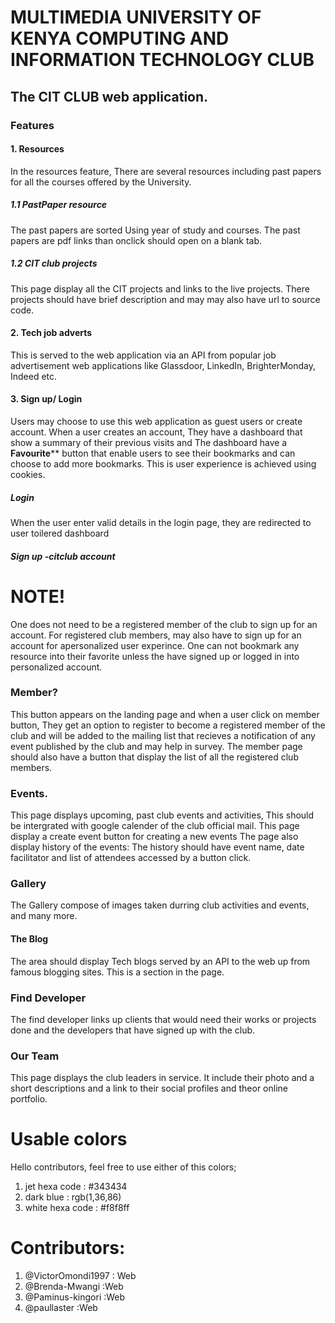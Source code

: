 # MULTIMEDIA UNIVERSITY OF KENYA COMPUTING AND INFORMATION TECHNOLOGY CLUB
## The CIT CLUB web application.
### Features 
#### 1. Resources
In the resources feature, There are several resources including past papers for all the courses offered by the University. 
##### 1.1 PastPaper resource
The past papers are sorted Using year of study and courses. The past papers are pdf links than onclick should open on a blank tab.
##### 1.2 CIT club projects
This page  display all the CIT projects and links to the live projects. There projects should have brief description and may may also have url to source code.
#### 2. Tech job adverts
This is served to the web application via an API from popular job advertisement web applications like Glassdoor, LinkedIn, BrighterMonday, Indeed etc.
#### 3. Sign up/ Login
Users may choose to use this web application as guest users or create account. When a user creates an account, They  have a dashboard that show a summary of their previous visits and The dashboard have a **Favourite**** button that enable users to see their bookmarks and can choose to add more bookmarks. This is user experience is achieved using cookies.
##### Login
When the user enter valid details in the login page, they are redirected to user toilered dashboard
##### Sign up -citclub account


# NOTE!
One does not need to be a registered member of the club to sign up for an account.
For registered club members, may also have to sign up for an account for apersonalized user experince.
One can not bookmark any resource into their favorite unless the have signed up or logged in into personalized account.
### Member?
This button appears on the landing page and when a user click on member button, They get an option to register to become a registered member of the club and will be added to the mailing list  that recieves a notification of any event published by the club and may help in survey. 
The member page should also have a button that display the list of all the registered club members.
### Events.
This page displays upcoming, past club events and activities, This should be intergrated with google calender of the club official mail.
This page display a create event button for creating a new events
The page also display history of the events:
        The history  should have event name, date facilitator and list of attendees accessed by a button click.

### Gallery
The Gallery compose of images taken durring club activities and events, and many more.
#### The Blog
The area should display Tech blogs served by an API to the web up from famous blogging sites.
This is a section in the page.
### Find Developer
The find developer links up clients that would need their works or projects done and the developers that have signed up with the club.
### Our Team
This page displays the club leaders in service. It include their photo and a short descriptions and a link to their social profiles and theor online portfolio.
# Usable colors
Hello contributors, feel free to use either of this colors;
1. jet hexa code : #343434
2.  dark blue    : rgb(1,36,86)
3. white    hexa code  : #f8f8ff 
# Contributors:
1. @VictorOmondi1997 : Web
2. @Brenda-Mwangi    :Web
3. @Paminus-kingori  :Web
4. @paullaster        :Web
